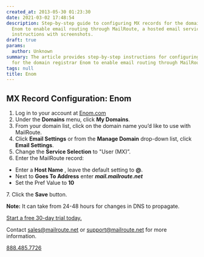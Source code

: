 ```yaml
---
created_at: 2013-05-30 01:23:30
date: 2021-03-02 17:48:54
description: Step-by-step guide to configuring MX records for the domain registrar
  Enom to enable email routing through MailRoute, a hosted email service. Detailed
  instructions with screenshots.
draft: true
params:
  author: Unknown
summary: The article provides step-by-step instructions for configuring MX records
  for the domain registrar Enom to enable email routing through MailRoute.
tags: null
title: Enom
---
```



## MX Record Configuration: Enom

  1. Log in to your account at [Enom.com](https://www.enom.com/login.aspx?)
  2. Under the **Domains** menu, click **My Domains**.
  3. From your domain list, click on the domain name you’d like to use with MailRoute.
  4. Click **Email Settings** or from the **Manage Domain** drop-down list, click **Email Settings**.
  5. Change the **Service Selection** to "User (MX)”.
  6. Enter the MailRoute record: 

  * Enter a **Host Name** , leave the default setting to **@**.
  * Next to **Goes To Address** enter **_mail.mailroute.net_**
  * Set the Pref Value to **10**

7\. Click the **Save** button.

**Note:** It can take from 24-48 hours for changes in DNS to propagate.

[Start a free 30-day trial today.](http://mailroute.net/signup.html)

Contact [sales@mailroute.net](mailto:sales@mailroute.net) or
[support@mailroute.net](mailto:support@mailroute.net) for more information.

[888.485.7726](tel:888.485.7726)

